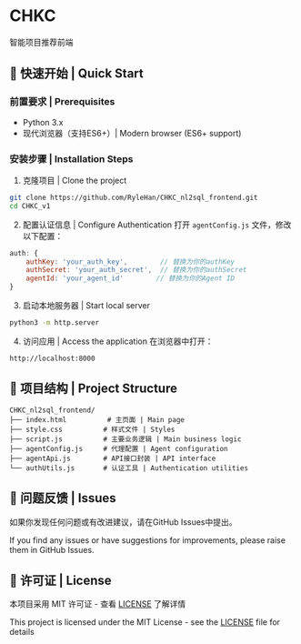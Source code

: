 # CHKC 

智能项目推荐前端

## 🚀 快速开始 | Quick Start

### 前置要求 | Prerequisites
- Python 3.x
- 现代浏览器（支持ES6+）| Modern browser (ES6+ support)

### 安装步骤 | Installation Steps

1. 克隆项目 | Clone the project
```bash
git clone https://github.com/RyleHan/CHKC_nl2sql_frontend.git
cd CHKC_v1
```

2. 配置认证信息 | Configure Authentication
打开 `agentConfig.js` 文件，修改以下配置：
```javascript
auth: {
    authKey: 'your_auth_key',        // 替换为你的authKey
    authSecret: 'your_auth_secret',  // 替换为你的authSecret
    agentId: 'your_agent_id'        // 替换为你的Agent ID
}
```

3. 启动本地服务器 | Start local server
```bash
python3 -m http.server
```

4. 访问应用 | Access the application
在浏览器中打开：
```
http://localhost:8000
```

## 📁 项目结构 | Project Structure

```
CHKC_nl2sql_frontend/
├── index.html          # 主页面 | Main page
├── style.css          # 样式文件 | Styles
├── script.js          # 主要业务逻辑 | Main business logic
├── agentConfig.js     # 代理配置 | Agent configuration
├── agentApi.js        # API接口封装 | API interface
└── authUtils.js       # 认证工具 | Authentication utilities
```



## 📝 问题反馈 | Issues

如果你发现任何问题或有改进建议，请在GitHub Issues中提出。

If you find any issues or have suggestions for improvements, please raise them in GitHub Issues.

## 📄 许可证 | License

本项目采用 MIT 许可证 - 查看 [LICENSE](LICENSE) 了解详情

This project is licensed under the MIT License - see the [LICENSE](LICENSE) file for details 